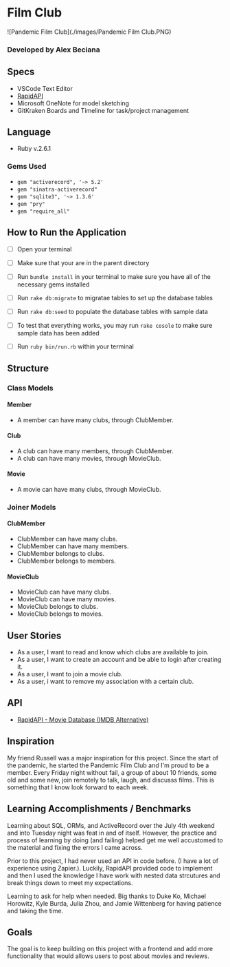 # Film Club

![Pandemic Film Club](./images/Pandemic Film Club.PNG)

### Developed by Alex Beciana

## Specs

* VSCode Text Editor
* [RapidAPI](https://rapidapi.com/rapidapi/api/movie-database-imdb-alternative)
* Microsoft OneNote for model sketching
* GitKraken Boards and Timeline for task/project management

## Language
* Ruby v.2.6.1

### Gems Used
* `gem "activerecord", '~> 5.2'`
* `gem "sinatra-activerecord"`
* `gem "sqlite3", '~> 1.3.6'`
* `gem "pry"`
* `gem "require_all"`

## How to Run the Application

- [ ] Open your terminal

- [ ] Make sure that your are in the parent directory

- [ ] Run `bundle install` in your terminal to make sure you have all of the necessary gems installed

- [ ] Run `rake db:migrate` to migratae tables to set up the database tables

- [ ] Run `rake db:seed` to populate the database tables with sample data

- [ ] To test that everything works, you may run `rake cosole` to make sure sample data has been added

- [ ] Run `ruby bin/run.rb` within your terminal

## Structure

### Class Models

#### Member
* A member can have many clubs, through ClubMember.

#### Club
* A club can have many members, through ClubMember.
* A club can have many movies, through MovieClub.

#### Movie
* A movie can have many clubs, through MovieClub.

### Joiner Models

#### ClubMember
* ClubMember can have many clubs.
* ClubMember can have many members.
* ClubMember belongs to clubs.
* ClubMember belongs to members.

#### MovieClub
* MovieClub can have many clubs.
* MovieClub can have many movies.
* MovieClub belongs to clubs.
* MovieClub belongs to movies.

## User Stories
* As a user, I want to read and know which clubs are available to join.
* As a user, I want to create an account and be able to login after creating it.
* As a user, I want to join a movie club.
* As a user, i want to remove my association with a certain club.

## API

* [RapidAPI - Movie Database (IMDB Alternative)](https://rapidapi.com/rapidapi/api/movie-database-imdb-alternative)

## Inspiration
My friend Russell was a major inspiration for this project. Since the start of the pandemic, he started the Pandemic Film Club and I'm proud to be a member. Every Friday night without fail, a group of about 10 friends, some old and some new, join remotely to talk, laugh, and discusss films. This is something that I know look forward to each week.



## Learning Accomplishments / Benchmarks
Learning about SQL, ORMs, and ActiveRecord over the July 4th weekend and into Tuesday night was feat in and of itself. However, the practice and process of learning by doing (and failing) helped get me well accustomed to the material and fixing the errors I came across.

Prior to this project, I had never used an API in code before. (I have a lot of experience using Zapier.). Luckily, RapidAPI provided code to implement and then I used the knowledge I have work with nested data strcutures and break things down to meet my expectations.

Learning to ask for help when needed. Big thanks to Duke Ko, Michael Horowitz, Kyle Burda, Julia Zhou, and Jamie Wittenberg for having patience and taking the time.

## Goals
The goal is to keep building on this project with a frontend and add more functionality that would allows users to post about movies and reviews. 